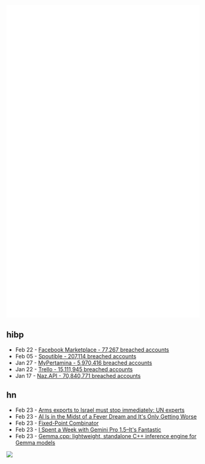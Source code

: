 ![Metrics](https://raw.githubusercontent.com/phixion/phixion/master/metrics.svg)

## hibp

<!--
for https://github.com/phixion/phixion/blob/main/.github/workflows/feeds.yml
-->
<!--START_SECTION:haveibeenpwnd-->
- Feb 22 - [Facebook Marketplace - 77,267 breached accounts](https://haveibeenpwned.com/PwnedWebsites#FacebookMarketplace)
- Feb 05 - [Spoutible - 207,114 breached accounts](https://haveibeenpwned.com/PwnedWebsites#Spoutible)
- Jan 27 - [MyPertamina - 5,970,416 breached accounts](https://haveibeenpwned.com/PwnedWebsites#MyPertamina)
- Jan 22 - [Trello - 15,111,945 breached accounts](https://haveibeenpwned.com/PwnedWebsites#Trello)
- Jan 17 - [Naz.API - 70,840,771 breached accounts](https://haveibeenpwned.com/PwnedWebsites#NazApi)
<!--END_SECTION:haveibeenpwnd-->

## hn

<!--
for https://github.com/phixion/phixion/blob/main/.github/workflows/feeds.yml
-->
<!--START_SECTION:hn-->
- Feb 23 - [Arms exports to Israel must stop immediately: UN experts](https://www.ohchr.org/en/press-releases/2024/02/arms-exports-israel-must-stop-immediately-un-experts)
- Feb 23 - [AI Is in the Midst of a Fever Dream and It's Only Getting Worse](https://gizmodo.com/ai-fever-dream-it-s-only-getting-worse-1851279436)
- Feb 23 - [Fixed-Point Combinator](https://en.wikipedia.org/wiki/Fixed-point_combinator)
- Feb 23 - [I Spent a Week with Gemini Pro 1.5–It's Fantastic](https://every.to/chain-of-thought/i-spent-a-week-with-gemini-pro-1-5-it-s-fantastic)
- Feb 23 - [Gemma.cpp: lightweight, standalone C++ inference engine for Gemma models](https://github.com/google/gemma.cpp)
<!--END_SECTION:hn-->

<!--
for https://yhype.me
-->
![](https://hit.yhype.me/github/profile?user_id=13013670)
